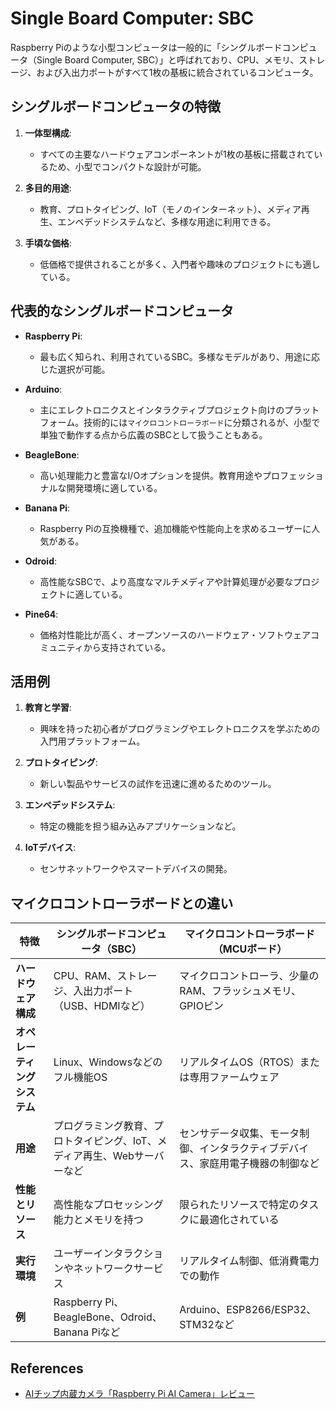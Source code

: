 # Single Board Computer: SBC

Raspberry Piのような小型コンピュータは一般的に「シングルボードコンピュータ（Single Board Computer, SBC）」と呼ばれており、CPU、メモリ、ストレージ、および入出力ポートがすべて1枚の基板に統合されているコンピュータ。

## シングルボードコンピュータの特徴

1. **一体型構成**:
   - すべての主要なハードウェアコンポーネントが1枚の基板に搭載されているため、小型でコンパクトな設計が可能。

2. **多目的用途**:
   - 教育、プロトタイピング、IoT（モノのインターネット）、メディア再生、エンベデッドシステムなど、多様な用途に利用できる。

3. **手頃な価格**:
   - 低価格で提供されることが多く、入門者や趣味のプロジェクトにも適している。

## 代表的なシングルボードコンピュータ

- **Raspberry Pi**:
  - 最も広く知られ、利用されているSBC。多様なモデルがあり、用途に応じた選択が可能。

- **Arduino**:
  - 主にエレクトロニクスとインタラクティブプロジェクト向けのプラットフォーム。技術的には`マイクロコントローラボード`に分類されるが、小型で単独で動作する点から広義のSBCとして扱うこともある。

- **BeagleBone**:
  - 高い処理能力と豊富なI/Oオプションを提供。教育用途やプロフェッショナルな開発環境に適している。

- **Banana Pi**:
  - Raspberry Piの互換機種で、追加機能や性能向上を求めるユーザーに人気がある。

- **Odroid**:
  - 高性能なSBCで、より高度なマルチメディアや計算処理が必要なプロジェクトに適している。

- **Pine64**:
  - 価格対性能比が高く、オープンソースのハードウェア・ソフトウェアコミュニティから支持されている。

## 活用例

1. **教育と学習**:
   - 興味を持った初心者がプログラミングやエレクトロニクスを学ぶための入門用プラットフォーム。

2. **プロトタイピング**:
   - 新しい製品やサービスの試作を迅速に進めるためのツール。

3. **エンベデッドシステム**:
   - 特定の機能を担う組み込みアプリケーションなど。

4. **IoTデバイス**:
   - センサネットワークやスマートデバイスの開発。

## マイクロコントローラボードとの違い

| 特徴                         | シングルボードコンピュータ（SBC）                                        | マイクロコントローラボード（MCUボード）                                          |
| ---------------------------- | ------------------------------------------------------------------------ | -------------------------------------------------------------------------------- |
| **ハードウェア構成**         | CPU、RAM、ストレージ、入出力ポート（USB、HDMIなど）                      | マイクロコントローラ、少量のRAM、フラッシュメモリ、GPIOピン                      |
| **オペレーティングシステム** | Linux、Windowsなどのフル機能OS                                           | リアルタイムOS（RTOS）または専用ファームウェア                                   |
| **用途**                     | プログラミング教育、プロトタイピング、IoT、メディア再生、Webサーバーなど | センサデータ収集、モータ制御、インタラクティブデバイス、家庭用電子機器の制御など |
| **性能とリソース**           | 高性能なプロセッシング能力とメモリを持つ                                 | 限られたリソースで特定のタスクに最適化されている                                 |
| **実行環境**                 | ユーザーインタラクションやネットワークサービス                           | リアルタイム制御、低消費電力での動作                                             |
| **例**                       | Raspberry Pi、BeagleBone、Odroid、Banana Piなど                          | Arduino、ESP8266/ESP32、STM32など                                                |

## References

- [AIチップ内蔵カメラ「Raspberry Pi AI Camera」レビュー](https://gigazine.net/news/20250101-raspberry-pi-ai-camera/)
